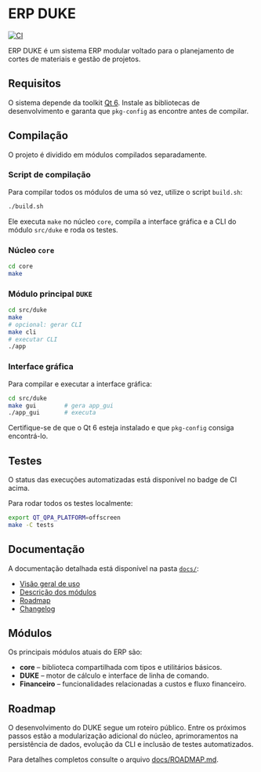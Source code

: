 # ERP DUKE

[![CI](https://github.com/OWNER/calculator/actions/workflows/ci.yml/badge.svg)](https://github.com/OWNER/calculator/actions/workflows/ci.yml)

ERP DUKE é um sistema ERP modular voltado para o planejamento de cortes de materiais e gestão de projetos.

## Requisitos

O sistema depende da toolkit [Qt 6](https://www.qt.io/qt-6).
Instale as bibliotecas de desenvolvimento e garanta que `pkg-config`
as encontre antes de compilar.

## Compilação

O projeto é dividido em módulos compilados separadamente.

### Script de compilação

Para compilar todos os módulos de uma só vez, utilize o script `build.sh`:

```sh
./build.sh
```

Ele executa `make` no núcleo `core`, compila a interface gráfica e a CLI do módulo `src/duke` e roda os testes.

### Núcleo `core`

```sh
cd core
make
```

### Módulo principal `DUKE`

```sh
cd src/duke
make
# opcional: gerar CLI
make cli
# executar CLI
./app
```

### Interface gráfica

Para compilar e executar a interface gráfica:

```sh
cd src/duke
make gui        # gera app_gui
./app_gui       # executa
```

Certifique-se de que o Qt 6 esteja instalado e que `pkg-config` consiga encontrá-lo.

## Testes

O status das execuções automatizadas está disponível no badge de CI acima.

Para rodar todos os testes localmente:

```sh
export QT_QPA_PLATFORM=offscreen
make -C tests
```

## Documentação

A documentação detalhada está disponível na pasta [`docs/`](docs/):

- [Visão geral de uso](docs/USAGE.md)
- [Descrição dos módulos](docs/MODULES.md)
- [Roadmap](docs/ROADMAP.md)
- [Changelog](docs/CHANGELOG.md)

## Módulos

Os principais módulos atuais do ERP são:

- **core** – biblioteca compartilhada com tipos e utilitários básicos.
- **DUKE** – motor de cálculo e interface de linha de comando.
- **Financeiro** – funcionalidades relacionadas a custos e fluxo financeiro.

## Roadmap

O desenvolvimento do DUKE segue um roteiro público. Entre os próximos passos estão a modularização adicional do núcleo, aprimoramentos na persistência de dados, evolução da CLI e inclusão de testes automatizados.

Para detalhes completos consulte o arquivo [docs/ROADMAP.md](docs/ROADMAP.md).

